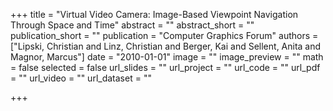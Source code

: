 +++
title = "Virtual Video Camera: Image-Based Viewpoint Navigation Through Space and Time"
abstract = ""
abstract_short = ""
publication_short = ""
publication = "Computer Graphics Forum"
authors = ["Lipski, Christian and Linz, Christian and Berger, Kai and Sellent, Anita and Magnor, Marcus"]
date = "2010-01-01"
image = ""
image_preview = ""
math = false
selected = false
url_slides = ""
url_project = ""
url_code = ""
url_pdf = ""
url_video = ""
url_dataset = ""

+++
